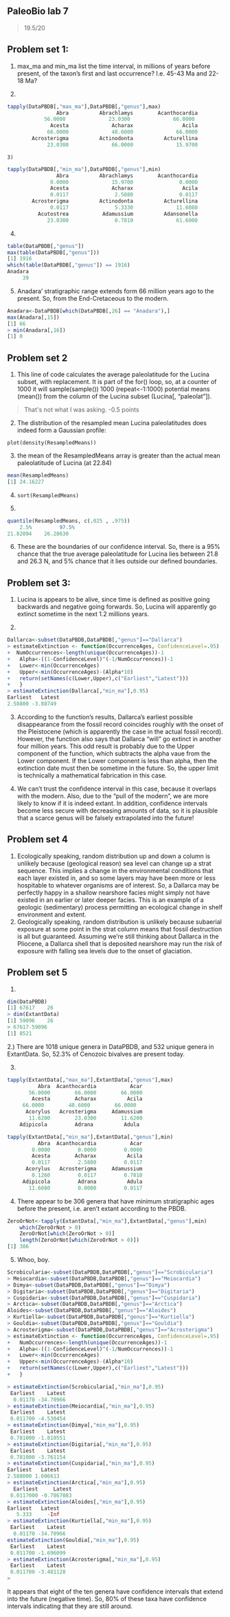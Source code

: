 ## PaleoBio lab 7

> 19.5/20

## Problem set 1:

1)	max_ma and min_ma list the time interval, in millions of years before present, of the taxon’s first and last occurrence? I.e. 45-43 Ma and 22-18 Ma?

2)	
````R
tapply(DataPBDB[,"max_ma"],DataPBDB[,"genus"],max)
                Abra          Abrachlamys        Acanthocardia                 Acar 
            56.0000              23.0300              66.0000              66.0000 
              Acesta              Acharax                Acila             Acorylus 
             66.0000              48.6000              66.0000              11.6200 
        Acrosterigma          Actinodonta          Acturellina           Acuticosta 
             23.0300              66.0000              15.9700              58.7000 
````	
	3) 
````R
tapply(DataPBDB[,"min_ma"],DataPBDB[,"genus"],min)
                Abra          Abrachlamys        Acanthocardia                 Acar 
              0.0000              15.9700               0.0000               0.0000 
              Acesta              Acharax                Acila             Acorylus 
              0.0117               2.5880               0.0117               0.1260 
        Acrosterigma          Actinodonta          Acturellina           Acuticosta 
              0.0117               5.3330              11.6080              55.8000 
          Acutostrea           Adamussium          Adansonella            Adipicola 
             23.0300               0.7810              61.6000              11.6080
````

4)
````R
table(DataPBDB[,"genus"])
max(table(DataPBDB[,"genus"]))
[1] 1916
which(table(DataPBDB[,"genus"]) == 1916)
Anadara 
     39
````

5) Anadara’ stratigraphic range extends form 66 million years ago to the present. So, from the End-Cretaceous to the modern.

````R
Anadara<-DataPBDB[which(DataPBDB[,26] == "Anadara"),]
max(Anadara[,15])
[1] 66
> min(Anadara[,16])
[1] 0
````

## Problem set 2

1) This line of code calculates the average paleolatitude for the Lucina subset, with replacement. It is part of the for() loop, so, at a counter of 1000 it will sample(sample())  1000 (repeat<-1:1000) potential means (mean()) from the column of the Lucina subset (Lucina[, “paleolat”]). 

> That's not what I was asking. -0.5 points

2) The distribution of the resampled mean Lucina paleolatitudes does indeed form a Gaussian profile:

`plot(density(ResampledMeans)) `

3)  the mean of the ResampledMeans array is greater than the actual mean paleolatitude of Lucina (at 22.84)
````R
mean(ResampledMeans)
[1] 24.16227
````

4) `sort(ResampledMeans)`

5)
````R
quantile(ResampledMeans, c(.025 , .975))
    2.5%         97.5% 
21.82094    26.28630 
````

6) These are the boundaries of our confidence interval. So, there is a 95% chance that the true average paleolatitude for Lucina lies between 21.8 and 26.3 N, and 5% chance that it lies outside our defined boundaries.

## Problem set 3:

1) Lucina is appears to be alive, since time is defined as positive going backwards and negative going forwards. So, Lucina will apparently go extinct sometime in the next 1.2 millions years.

2)
````R
Dallarca<-subset(DataPBDB,DataPBDB[,"genus"]=="Dallarca")
> estimateExtinction <- function(OccurrenceAges, ConfidenceLevel=.95)  {
+  NumOccurrences<-length(unique(OccurrenceAges))-1
+   Alpha<-((1-ConfidenceLevel)^(-1/NumOccurrences))-1
+   Lower<-min(OccurrenceAges)
+   Upper<-min(OccurrenceAges)-(Alpha*10)
+   return(setNames(c(Lower,Upper),c("Earliest","Latest")))
+   }
> estimateExtinction(Dallarca[,"min_ma"],0.95)
Earliest   Latest 
2.58800 -3.88749
````

3)	According to the function’s results, Dallarca’s earliest possible disappearance from the fossil record coincides roughly with the onset of the Pleistocene (which is apparently the case in the actual fossil record). However, the function also says that Dallarca “will” go extinct in another four million years. This odd result is probably due to the Upper component of the function, which subtracts the alpha vaue from the Lower component. If the Lower component is less than alpha, then the extinction date must then be sometime in the future. So, the upper limit is technically a mathematical fabrication in this case.

4)	We can’t trust the confidence interval in this case, because it overlaps with the modern. Also, due to the “pull of the modern”, we are more likely to know if it is indeed extant.  In addition, confidence intervals become less secure with decreasing amounts of data, so it is plausible that a scarce genus will be falsely extrapolated into the future!

## Problem set 4

1)	Ecologically speaking, random distribution up and down a column is unlikely because (geological reason) sea level can change up a strat sequence. This implies a change in the environmental conditions that each layer existed in, and so some layers may have been more or less hospitable to whatever organisms are of interest. So, a Dallarca may be perfectly happy in a shallow nearshore facies might simply not have existed in an earlier or later deeper facies. This is an example of a geologic (sedimentary) process permitting an ecological change in shelf environment and extent.
2)	Geologically speaking, random distribution is unlikely because subaerial exposure at some point in the strat column means that fossil destruction is all but guaranteed. Assuming we’re still thinking about Dallarca in the Pliocene, a Dallarca shell that is deposited nearshore may run the risk of exposure with falling sea levels due to the onset of glaciation.

## Problem set 5
1) 
```R
dim(DataPBDB)
[1] 67617    26
> dim(ExtantData)
[1] 59096    26
> 67617-59096
[1] 8521
````
2.)	There are 1018 unique genera in DataPBDB, and 532 unique genera in ExtantData. So, 52.3% of Cenozoic bivalves are present today. 

3)	
````R
tapply(ExtantData[,"max_ma"],ExtantData[,"genus"],max)
          Abra  Acanthocardia           Acar 
       56.0000        66.0000        66.0000 
        Acesta        Acharax          Acila 
     66.0000        48.6000        66.0000 
      Acorylus   Acrosterigma     Adamussium 
       11.6200        23.0300        11.6200 
    Adipicola         Adrana          Adula 

tapply(ExtantData[,"min_ma"],ExtantData[,"genus"],min)
          Abra  Acanthocardia           Acar 
        0.0000         0.0000         0.0000 
        Acesta        Acharax          Acila 
        0.0117         2.5880         0.0117 
      Acorylus   Acrosterigma     Adamussium 
        0.1260         0.0117         0.7810 
     Adipicola         Adrana          Adula 
       11.6080         0.0000         0.0117
````

4) There appear to be 306 genera that have minimum stratigraphic ages before the present, i.e. aren’t extant according to the PBDB. 
````R
ZeroOrNot<-tapply(ExtantData[,"min_ma"],ExtantData[,"genus"],min) 
	which(ZeroOrNot > 0)
	ZeroOrNot[which(ZeroOrNot > 0)]
	length(ZeroOrNot[which(ZeroOrNot > 0)])
[1] 306
````

5)	Whoo, boy.
````R
Scrobicularia<-subset(DataPBDB,DataPBDB[,"genus"]=="Scrobicularia")
> Meiocardia<-subset(DataPBDB,DataPBDB[,"genus"]=="Meiocardia")
> Dimya<-subset(DataPBDB,DataPBDB[,"genus"]=="Dimya")
> Digitaria<-subset(DataPBDB,DataPBDB[,"genus"]=="Digitaria")
> Cuspidaria<-subset(DataPBDB,DataPBDB[,"genus"]=="Cuspidaria")
> Arctica<-subset(DataPBDB,DataPBDB[,"genus"]=="Arctica")
Aloides<-subset(DataPBDB,DataPBDB[,"genus"]=="Aloides")
> Kurtiella<-subset(DataPBDB,DataPBDB[,"genus"]=="Kurtiella")
> Gouldia<-subset(DataPBDB,DataPBDB[,"genus"]=="Gouldia")
> Acrosterigma<-subset(DataPBDB,DataPBDB[,"genus"]=="Acrosterigma")
> estimateExtinction <- function(OccurrenceAges, ConfidenceLevel=.95)  {
+   NumOccurrences<-length(unique(OccurrenceAges))-1
+   Alpha<-((1-ConfidenceLevel)^(-1/NumOccurrences))-1
+   Lower<-min(OccurrenceAges)
+   Upper<-min(OccurrenceAges)-(Alpha*10)
+   return(setNames(c(Lower,Upper),c("Earliest","Latest")))
+   }

> estimateExtinction(Scrobicularia[,"min_ma"],0.95)
 Earliest    Latest 
  0.01170 -34.70966 
> estimateExtinction(Meiocardia[,"min_ma"],0.95)
 Earliest    Latest 
 0.011700 -4.530454 
> estimateExtinction(Dimya[,"min_ma"],0.95)
 Earliest    Latest 
 0.781000 -1.810551 
> estimateExtinction(Digitaria[,"min_ma"],0.95)
 Earliest    Latest 
 0.781000 -3.761154 
> estimateExtinction(Cuspidaria[,"min_ma"],0.95)
Earliest   Latest 
2.588000 1.606613 
> estimateExtinction(Arctica[,"min_ma"],0.95)
  Earliest     Latest 
 0.0117000 -0.7867083 
> estimateExtinction(Aloides[,"min_ma"],0.95)
Earliest   Latest 	
   5.333     -Inf 							
> estimateExtinction(Kurtiella[,"min_ma"],0.95)
 Earliest    Latest 
  0.01170 -34.70966 
estimateExtinction(Gouldia[,"min_ma"],0.95)
 Earliest    Latest 
 0.011700 -1.696099 
> estimateExtinction(Acrosterigma[,"min_ma"],0.95)
 Earliest    Latest 
 0.011700 -3.481128 
>
````

It appears that eight of the ten genera have confidence intervals that extend into the future (negative time).  So, 80% of these taxa have confidence intervals indicating that they are still around.
